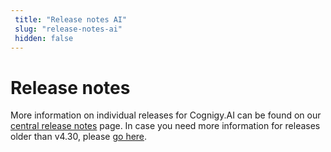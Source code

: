 ```yaml
---
 title: "Release notes AI" 
 slug: "release-notes-ai" 
 hidden: false 
---
```


# Release notes

More information on individual releases for Cognigy.AI can be found on our [central release notes]({{config.site_url}}/release-notes/release-notes/) page. In case you need more information for releases older than v4.30, please [go here]({{config.site_url}}/ai/release-notes/pre-4.30/).
